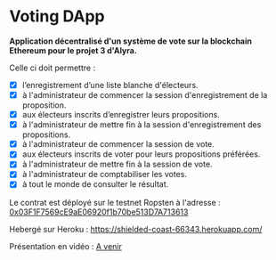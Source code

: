 # Voting DApp
**Application décentralisé d'un système de vote sur la blockchain Ethereum pour le projet 3 d'Alyra.**

Celle ci doit permettre :
- [x] l’enregistrement d’une liste blanche d'électeurs. 
- [x] à l'administrateur de commencer la session d'enregistrement de la proposition.
- [x] aux électeurs inscrits d’enregistrer leurs propositions.
- [x] à l'administrateur de mettre fin à la session d'enregistrement des propositions.
- [x] à l'administrateur de commencer la session de vote.
- [x] aux électeurs inscrits de voter pour leurs propositions préférées.
- [x] à l'administrateur de mettre fin à la session de vote.
- [x] à l'administrateur de comptabiliser les votes.
- [x] à tout le monde de consulter le résultat.

Le contrat est déployé sur le testnet Ropsten à l'adresse : [0x03F1F7569cE9aE06920f1b70be513D7A713613](https://ropsten.etherscan.io/address/0x03F1F7569cE9aE06920f1b70be513D7A71361334)

Hebergé sur Heroku : https://shielded-coast-66343.herokuapp.com/

Présentation en vidéo : [A venir](loom)